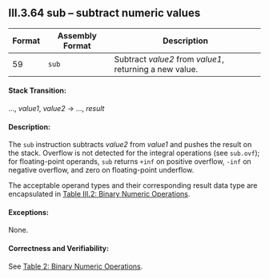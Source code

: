 ## III.3.64 sub &ndash; subtract numeric values

 | Format | Assembly Format | Description
 | ---- | ---- | ----
 | 59 | `sub` | Subtract _value2_ from _value1_, returning a new value.

#### Stack Transition:

&hellip;, _value1_, _value2_ &rarr; &hellip;, _result_

#### Description:

The `sub` instruction subtracts _value2_ from _value1_ and pushes the result on the stack. Overflow is not detected for the integral operations (see `sub.ovf`); for floating-point operands, `sub` returns `+inf` on positive overflow, `-inf` on negative overflow, and zero on floating-point underflow.

The acceptable operand types and their corresponding result data type are encapsulated in [Table III.2: Binary Numeric Operations](#todo-missing-hyperlink).

#### Exceptions:

None.

#### Correctness and Verifiability:

See [Table 2: Binary Numeric Operations](#todo-missing-hyperlink).
